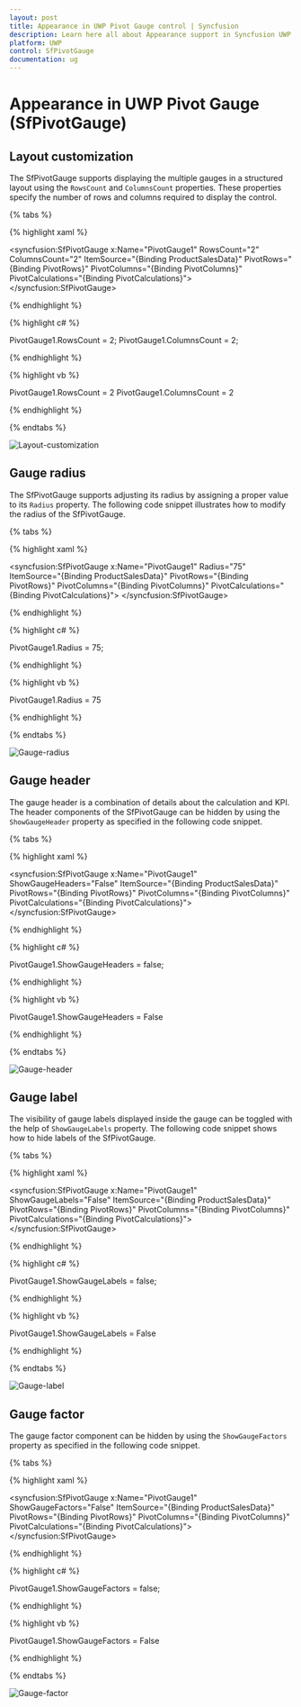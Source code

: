 ```yaml
---
layout: post
title: Appearance in UWP Pivot Gauge control | Syncfusion
description: Learn here all about Appearance support in Syncfusion UWP Pivot Gauge (SfPivotGauge) control and more.
platform: UWP
control: SfPivotGauge
documentation: ug
---
```


# Appearance in UWP Pivot Gauge (SfPivotGauge)

## Layout customization

The SfPivotGauge supports displaying the multiple gauges in a structured layout using the `RowsCount` and `ColumnsCount` properties. These properties specify the number of rows and columns required to display the control.

{% tabs %}

{% highlight xaml %}

<syncfusion:SfPivotGauge x:Name="PivotGauge1" RowsCount="2" ColumnsCount="2"
                         ItemSource="{Binding ProductSalesData}" PivotRows="{Binding PivotRows}"
                         PivotColumns="{Binding PivotColumns}" PivotCalculations="{Binding PivotCalculations}">
</syncfusion:SfPivotGauge>

{% endhighlight %}

{% highlight c# %}

PivotGauge1.RowsCount = 2;
PivotGauge1.ColumnsCount = 2;

{% endhighlight %}

{% highlight vb %}

PivotGauge1.RowsCount = 2
PivotGauge1.ColumnsCount = 2

{% endhighlight %}

{% endtabs %}

![Layout-customization](Appearance_images/Layout-customization.png)

## Gauge radius

The SfPivotGauge supports adjusting its radius by assigning a proper value to its `Radius` property. The following code snippet illustrates how to modify the radius of the SfPivotGauge.

{% tabs %}

{% highlight xaml %}

<syncfusion:SfPivotGauge x:Name="PivotGauge1" Radius="75"
                         ItemSource="{Binding ProductSalesData}" PivotRows="{Binding PivotRows}"
                         PivotColumns="{Binding PivotColumns}" PivotCalculations="{Binding PivotCalculations}">
</syncfusion:SfPivotGauge>

{% endhighlight %}

{% highlight c# %}

PivotGauge1.Radius = 75;

{% endhighlight %}

{% highlight vb %}

PivotGauge1.Radius = 75

{% endhighlight %}

{% endtabs %}

![Gauge-radius](Appearance_images/Gauge-radius.png)

## Gauge header

The gauge header is a combination of details about the calculation and KPI. The header components of the SfPivotGauge can be hidden by using the `ShowGaugeHeader` property as specified in the following code snippet.

{% tabs %}

{% highlight xaml %}

<syncfusion:SfPivotGauge x:Name="PivotGauge1" ShowGaugeHeaders="False"
                         ItemSource="{Binding ProductSalesData}" PivotRows="{Binding PivotRows}"
                         PivotColumns="{Binding PivotColumns}" PivotCalculations="{Binding PivotCalculations}">
</syncfusion:SfPivotGauge>

{% endhighlight %}

{% highlight c# %}

PivotGauge1.ShowGaugeHeaders = false;

{% endhighlight %}

{% highlight vb %}

PivotGauge1.ShowGaugeHeaders = False

{% endhighlight %}

{% endtabs %}

![Gauge-header](Appearance_images/Gauge-header.png)

## Gauge label

The visibility of gauge labels displayed inside the gauge can be toggled with the help of `ShowGaugeLabels` property. The following code snippet shows how to hide labels of the SfPivotGauge.

{% tabs %}

{% highlight xaml %}

<syncfusion:SfPivotGauge x:Name="PivotGauge1" ShowGaugeLabels="False"
                         ItemSource="{Binding ProductSalesData}" PivotRows="{Binding PivotRows}"
                         PivotColumns="{Binding PivotColumns}" PivotCalculations="{Binding PivotCalculations}">
</syncfusion:SfPivotGauge>

{% endhighlight %}

{% highlight c# %}

PivotGauge1.ShowGaugeLabels = false;

{% endhighlight %}

{% highlight vb %}

PivotGauge1.ShowGaugeLabels = False

{% endhighlight %}

{% endtabs %}

![Gauge-label](Appearance_images/Gauge-label.png)

## Gauge factor

The gauge factor component can be hidden by using the `ShowGaugeFactors` property as specified in the following code snippet.

{% tabs %}

{% highlight xaml %}

<syncfusion:SfPivotGauge x:Name="PivotGauge1" ShowGaugeFactors="False"
                         ItemSource="{Binding ProductSalesData}" PivotRows="{Binding PivotRows}"
                         PivotColumns="{Binding PivotColumns}" PivotCalculations="{Binding PivotCalculations}">
</syncfusion:SfPivotGauge>

{% endhighlight %}

{% highlight c# %}

PivotGauge1.ShowGaugeFactors = false;

{% endhighlight %}

{% highlight vb %}

PivotGauge1.ShowGaugeFactors = False

{% endhighlight %}

{% endtabs %}

![Gauge-factor](Appearance_images/Gauge-factor.png)
